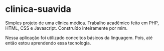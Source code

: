 # clinica-suavida

Simples projeto de uma clínica médica. Trabalho acadêmico feito em PHP, HTML, CSS e Javascript. Construído inteiramente por mim.

Nessa aplicação foi utilizado conceitos básicos da linguagem. Pois, até então estou aprendendo essa tecnologia.
